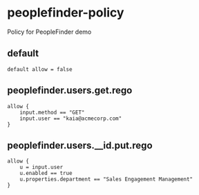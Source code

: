 # peoplefinder-policy

Policy for PeopleFinder demo

## default

    default allow = false

## peoplefinder.users.get.rego

    allow {
        input.method == "GET"
        input.user == "kaia@acmecorp.com"
    }

## peoplefinder.users.__id.put.rego

    allow {
        u = input.user
        u.enabled == true
        u.properties.department == "Sales Engagement Management"
    }
